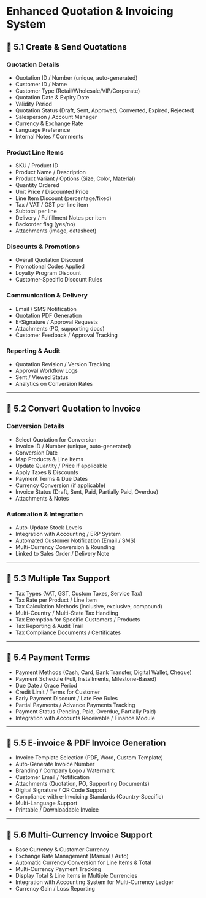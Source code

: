 # Enhanced Quotation & Invoicing System

## 🔹 5.1 Create & Send Quotations

### Quotation Details
- Quotation ID / Number (unique, auto-generated)
- Customer ID / Name
- Customer Type (Retail/Wholesale/VIP/Corporate)
- Quotation Date & Expiry Date
- Validity Period
- Quotation Status (Draft, Sent, Approved, Converted, Expired, Rejected)
- Salesperson / Account Manager
- Currency & Exchange Rate
- Language Preference
- Internal Notes / Comments

### Product Line Items
- SKU / Product ID
- Product Name / Description
- Product Variant / Options (Size, Color, Material)
- Quantity Ordered
- Unit Price / Discounted Price
- Line Item Discount (percentage/fixed)
- Tax / VAT / GST per line item
- Subtotal per line
- Delivery / Fulfillment Notes per item
- Backorder flag (yes/no)
- Attachments (image, datasheet)

### Discounts & Promotions
- Overall Quotation Discount
- Promotional Codes Applied
- Loyalty Program Discount
- Customer-Specific Discount Rules

### Communication & Delivery
- Email / SMS Notification
- Quotation PDF Generation
- E-Signature / Approval Requests
- Attachments (PO, supporting docs)
- Customer Feedback / Approval Tracking

### Reporting & Audit
- Quotation Revision / Version Tracking
- Approval Workflow Logs
- Sent / Viewed Status
- Analytics on Conversion Rates

---

## 🔹 5.2 Convert Quotation to Invoice

### Conversion Details
- Select Quotation for Conversion
- Invoice ID / Number (unique, auto-generated)
- Conversion Date
- Map Products & Line Items
- Update Quantity / Price if applicable
- Apply Taxes & Discounts
- Payment Terms & Due Dates
- Currency Conversion (if applicable)
- Invoice Status (Draft, Sent, Paid, Partially Paid, Overdue)
- Attachments & Notes

### Automation & Integration
- Auto-Update Stock Levels
- Integration with Accounting / ERP System
- Automated Customer Notification (Email / SMS)
- Multi-Currency Conversion & Rounding
- Linked to Sales Order / Delivery Note

---

## 🔹 5.3 Multiple Tax Support

- Tax Types (VAT, GST, Custom Taxes, Service Tax)
- Tax Rate per Product / Line Item
- Tax Calculation Methods (inclusive, exclusive, compound)
- Multi-Country / Multi-State Tax Handling
- Tax Exemption for Specific Customers / Products
- Tax Reporting & Audit Trail
- Tax Compliance Documents / Certificates

---

## 🔹 5.4 Payment Terms

- Payment Methods (Cash, Card, Bank Transfer, Digital Wallet, Cheque)
- Payment Schedule (Full, Installments, Milestone-Based)
- Due Date / Grace Period
- Credit Limit / Terms for Customer
- Early Payment Discount / Late Fee Rules
- Partial Payments / Advance Payments Tracking
- Payment Status (Pending, Paid, Overdue, Partially Paid)
- Integration with Accounts Receivable / Finance Module

---

## 🔹 5.5 E-invoice & PDF Invoice Generation

- Invoice Template Selection (PDF, Word, Custom Template)
- Auto-Generate Invoice Number
- Branding / Company Logo / Watermark
- Customer Email / Notification
- Attachments (Quotation, PO, Supporting Documents)
- Digital Signature / QR Code Support
- Compliance with e-Invoicing Standards (Country-Specific)
- Multi-Language Support
- Printable / Downloadable Invoice

---

## 🔹 5.6 Multi-Currency Invoice Support

- Base Currency & Customer Currency
- Exchange Rate Management (Manual / Auto)
- Automatic Currency Conversion for Line Items & Total
- Multi-Currency Payment Tracking
- Display Total & Line Items in Multiple Currencies
- Integration with Accounting System for Multi-Currency Ledger
- Currency Gain / Loss Reporting

